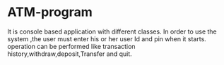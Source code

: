 # ATM-program
It is console based application with different classes. In order to use the system ,the user must enter his or her user Id and pin when it starts. operation can be performed like transaction history,withdraw,deposit,Transfer and quit. 

